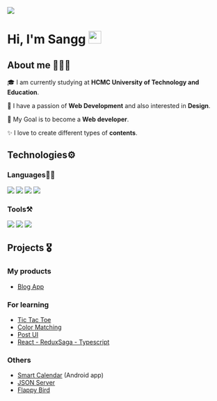 ![](https://i.ibb.co/m4rkydj/1080x360.jpg)

# Hi, I'm Sangg <img src="https://github.com/TheDudeThatCode/TheDudeThatCode/blob/master/Assets/Hi.gif" width="29px">

## About me 🧑🏼‍💻

🎓 I am currently studying at **HCMC University of Technology and Education**.

🌱 I have a passion of **Web Development** and also interested in **Design**.

🎯 My Goal is to become a **Web developer**.

✨ I love to create different types of **contents**.

## Technologies⚙️

### Languages✍🏼

<img src="https://img.icons8.com/color/35/000000/html-5--v1.png"/>
<img src="https://img.icons8.com/color/35/000000/css3.png"/>
<img src="https://img.icons8.com/color/35/000000/javascript--v1.png"/>
<img src="https://img.icons8.com/color/35/000000/typescript--v1.png"/>

### Tools⚒️

<img src="https://img.icons8.com/fluency/35/000000/visual-studio-code-2019.png"/>
<img src="https://img.icons8.com/color/35/000000/git.png"/>
<img src="https://img.icons8.com/color/35/000000/github.png"/>

## Projects 🎖️

### My products
  - [Blog App](https://blogapp1.vercel.app)

### For learning 
  - [Tic Tac Toe](https://github.com/ngocsang1201/tic-tac-toe)
  - [Color Matching](https://github.com/ngocsang1201/color-matching)
  - [Post UI](https://github.com/ngocsang1201/post-ui)
  - [React - ReduxSaga - Typescript](https://github.com/ngocsang1201/redux-saga-typescript)

### Others
  - [Smart Calendar](https://github.com/ngocsang1201/smart-calendar) (Android app)
  - [JSON Server](https://github.com/ngocsang1201/json-server)
  - [Flappy Bird](https://github.com/ngocsang1201/flappy-bird)
